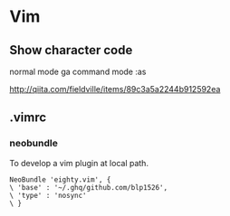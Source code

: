 # Vim

## Show character code

normal mode ga
command mode :as

http://qiita.com/fieldville/items/89c3a5a2244b912592ea

## .vimrc

### neobundle

To develop a vim plugin at local path.

```vim
NeoBundle 'eighty.vim', {
\ 'base' : '~/.ghq/github.com/blp1526',
\ 'type' : 'nosync'
\ }
```
